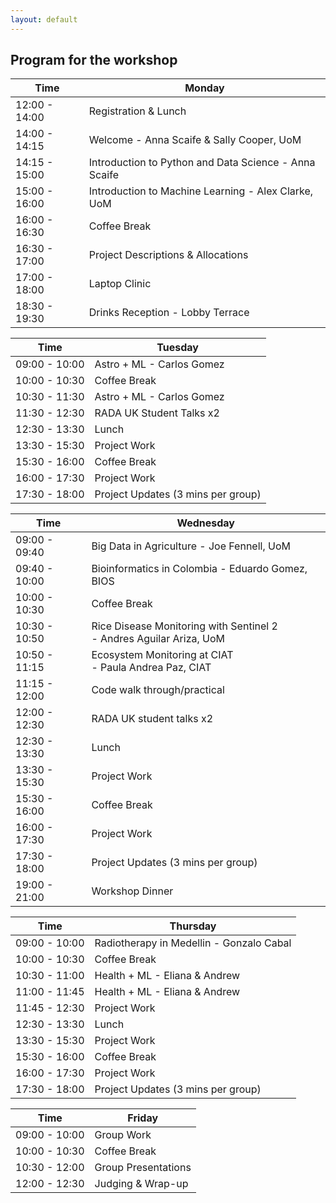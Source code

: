 ```yaml
---
layout: default
---
```


## Program for the workshop


| Time             | Monday    |
| -----------------|-----------|
| 12:00 - 14:00    |  Registration & Lunch  | 
| 14:00 - 14:15    |  Welcome - Anna Scaife & Sally Cooper, UoM | 
| 14:15 - 15:00    |  Introduction to Python and Data Science - Anna Scaife | 
| 15:00 - 16:00    |  Introduction to Machine Learning - Alex Clarke, UoM |  
| 16:00 - 16:30    |  Coffee Break |  
| 16:30 - 17:00    |   Project Descriptions & Allocations  | 
| 17:00 - 18:00    |   Laptop Clinic    |
| 18:30 - 19:30    |   Drinks Reception - Lobby Terrace  |

| Time             | Tuesday   |
| -----------------|-----------|
| 09:00 - 10:00    |   Astro + ML - Carlos Gomez          | 
| 10:00 - 10:30    |   Coffee Break                        |
| 10:30 - 11:30    |   Astro + ML - Carlos Gomez         | 
| 11:30 - 12:30    |   RADA UK Student Talks x2          | 
| 12:30 - 13:30    |   Lunch                             | 
| 13:30 - 15:30    |  Project Work                          | 
| 15:30 - 16:00    |  Coffee Break                           |  
| 16:00 - 17:30    |   Project Work                          | 
| 17:30 - 18:00    |   Project Updates (3 mins per group)     |

| Time             | Wednesday |
| -----------------|-----------|
| 09:00 - 09:40    |   Big Data in Agriculture - Joe Fennell, UoM      | 
| 09:40 - 10:00    |   Bioinformatics in Colombia - Eduardo Gomez, BIOS |
| 10:00 - 10:30    |   Coffee Break       |
| 10:30 - 10:50    |  Rice Disease Monitoring with Sentinel 2 <br /> - Andres Aguilar Ariza, UoM   | 
| 10:50 - 11:15    |  Ecosystem Monitoring at CIAT <br /> - Paula Andrea Paz, CIAT |
| 11:15 - 12:00    |   Code walk through/practical  | 
| 12:00 - 12:30    |   RADA UK student talks x2  | 
| 12:30 - 13:30    |   Lunch        |
| 13:30 - 15:30    |  Project Work   | 
| 15:30 - 16:00    |  Coffee Break |  
| 16:00 - 17:30   |   Project Work  | 
| 17:30 - 18:00    |   Project Updates (3 mins per group)   |
| 19:00 - 21:00    |  Workshop Dinner     | 

| Time             | Thursday  |
| -----------------|-----------|
| 09:00 - 10:00    |   Radiotherapy in Medellin - Gonzalo Cabal   | 
| 10:00 - 10:30    |   Coffee Break     |
| 10:30 - 11:00    |   Health + ML - Eliana & Andrew   | 
| 11:00 - 11:45    |   Health + ML - Eliana & Andrew   | 
| 11:45 - 12:30    |   Project Work     | 
| 12:30 - 13:30    |   Lunch        | 
| 13:30 - 15:30    |  Project Work   | 
| 15:30 - 16:00    |  Coffee Break |  
| 16:00 - 17:30   |   Project Work  | 
| 17:30 - 18:00    |   Project Updates (3 mins per group)   |

| Time             | Friday    |
| -----------------|-----------|
| 09:00 - 10:00    | Group Work    | 
| 10:00 - 10:30    | Coffee Break    |
| 10:30 - 12:00    | Group Presentations   | 
| 12:00 - 12:30    | Judging & Wrap-up    | 

